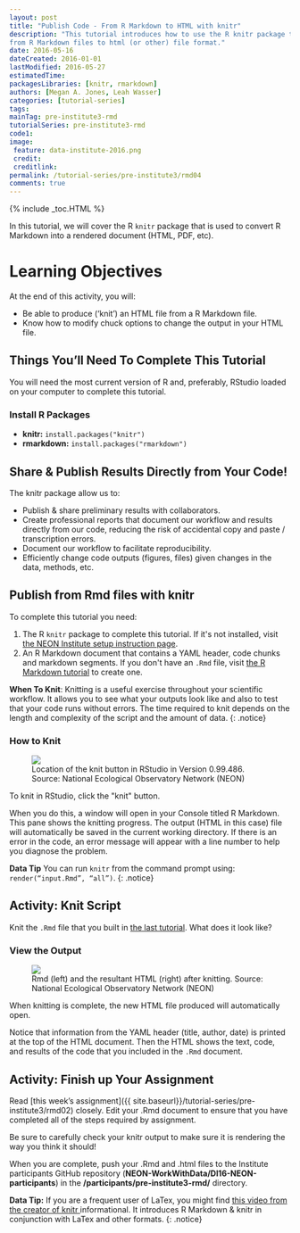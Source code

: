 ```yaml
---
layout: post
title: "Publish Code - From R Markdown to HTML with knitr"
description: "This tutorial introduces how to use the R knitr package to publish
from R Markdown files to html (or other) file format."
date: 2016-05-16
dateCreated: 2016-01-01
lastModified: 2016-05-27
estimatedTime:
packagesLibraries: [knitr, rmarkdown]
authors: [Megan A. Jones, Leah Wasser]
categories: [tutorial-series]
tags:
mainTag: pre-institute3-rmd
tutorialSeries: pre-institute3-rmd
code1:
image:
 feature: data-institute-2016.png
 credit:
 creditlink:
permalink: /tutorial-series/pre-institute3/rmd04
comments: true
---
```


{% include _toc.HTML %}

In this tutorial, we will cover the R `knitr` package that is used to convert
R Markdown into a rendered document (HTML, PDF, etc).

<div id="objectives" markdown="1">

# Learning Objectives

At the end of this activity, you will:

* Be able to produce (‘knit’) an HTML file from a R Markdown file.
* Know how to modify chuck options to change the output in your HTML file.

## Things You’ll Need To Complete This Tutorial

You will need the most current version of R and, preferably, RStudio loaded on 
your computer to complete this tutorial.

### Install R Packages

* **knitr:** `install.packages("knitr")`
* **rmarkdown:** `install.packages("rmarkdown")`


</div>

## Share & Publish Results Directly from Your Code!

The knitr package allow us to:

* Publish & share preliminary results with collaborators.
* Create professional reports that document our workflow and results directly 
from our code, reducing the risk of accidental copy and paste / transcription errors.
* Document our workflow to facilitate reproducibility. 
* Efficiently change code outputs (figures, files) given changes in the data, methods, etc.

## Publish from Rmd files with knitr

To complete this tutorial you need:

1. The R `knitr` package to complete this tutorial. If it's not installed, 
visit
<a href="http://neon-workwithdata.github.io/neon-data-institute-2016/tutorial-series/pre-institute0/" target="_blank"> the NEON Institute setup instruction page</a>.
2. An R Markdown document that contains a YAML header, code chunks and markdown 
segments. If you don't have an `.Rmd` file, visit
<a href="http://neon-workwithdata.github.io/neon-data-institute-2016/tutorial-series/pre-institute3/rmd03" target="_blank"> the R Markdown tutorial</a> to create one.

<i class="fa fa-star"></i> **When To Knit**: Knitting is a useful exercise
throughout your scientific workflow. It allows you to see what your outputs 
look like and also to test that your code runs without errors. 
The time required to knit depends on the length and complexity of the script 
and the amount of data.
{: .notice}

### How to Knit

<figure>
	<a href="{{ site.baseurl }}/images/pre-institute-content/pre-institute3-rmd/KnitButton-screenshot.png">
	<img src="{{ site.baseurl }}/images/pre-institute-content/pre-institute3-rmd/KnitButton-screenshot.png"></a>
	<figcaption> Location of the knit button in RStudio in Version 0.99.486.
	Source: National Ecological Observatory Network (NEON)
	</figcaption>
</figure>

To knit in RStudio, click the "knit" button.

When you do this, a  window will open in your Console titled R Markdown. This 
pane shows the knitting progress. The output (HTML in this case) file will 
automatically be saved in the current working directory. If there is an error 
in the code, an error message will appear with a line number to help you 
diagnose the problem.

<i class="fa fa-star"></i> **Data Tip** You can run `knitr` from the command prompt
using: `render(“input.Rmd”, “all”)`.
{: .notice}

<div id="challenge" markdown="1">

## Activity: Knit Script

Knit the `.Rmd` file that you built in 
<a href="http://neon-workwithdata.github.io/neon-data-institute-2016/tutorial-series/pre-institute3/rmd03" target="_blank">the last tutorial</a>.
What does it look like?
</div>

### View the Output

<figure>
	<a href="{{ site.baseurl }}/images/pre-institute-content/pre-institute3-rmd/Rmd-screenshot-html.png">
	<img src="{{ site.baseurl }}/images/pre-institute-content/pre-institute3-rmd/Rmd-screenshot-html.png"></a>
	<figcaption> Rmd (left) and the resultant HTML (right) after knitting.
	Source: National Ecological Observatory Network (NEON)
	</figcaption>
</figure>

When knitting is complete, the new HTML file produced will automatically open.

Notice that information from the YAML header (title, author, date) is printed
at the top of the HTML document. Then the HTML shows the text, code, and 
results of the code that you included in the `.Rmd` document.

<div id="challenge" markdown="1">

## Activity: Finish up Your Assignment

Read [this week’s assignment]({{ site.baseurl}}/tutorial-series/pre-institute3/rmd02) closely. 
Edit your .Rmd document to ensure that you have completed all of the steps 
required by assignment. 

Be sure to carefully check your knitr output to make sure it is rendering the
way you think it should!

When you are complete, push your .Rmd and .html files to the Institute 
participants GitHub repository (**NEON-WorkWithData/DI16-NEON-participants**) in 
the **/participants/pre-institute3-rmd/** directory.

</div>

<i class="fa fa-star"></i> **Data Tip:** If you are a frequent user of LaTex,
you might find
<a href="http://cdn.screenr.com/video/8352c25b-7324-4134-970b-b7c427381adb.mp4" target="_blank">this video from the creator of knitr </a>
informational. It introduces R Markdown & knitr in conjunction with LaTex and
other formats.
{: .notice}
